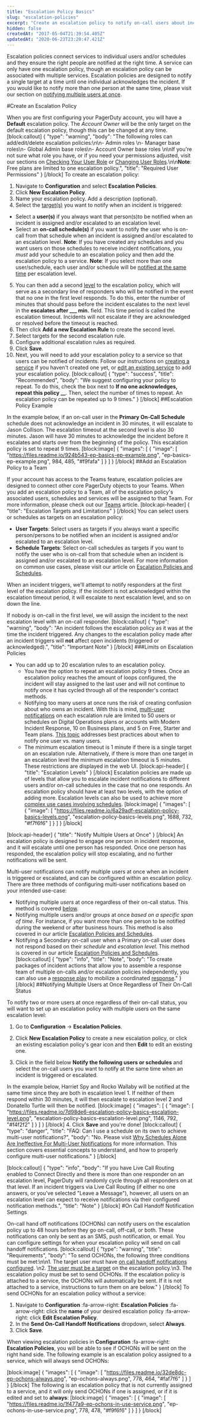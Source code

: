 ```yaml
---
title: "Escalation Policy Basics"
slug: "escalation-policies"
excerpt: "Create an escalation policy to notify on-call users about incidents"
hidden: false
createdAt: "2017-05-04T21:39:54.405Z"
updatedAt: "2020-06-23T23:20:47.421Z"
---
```

Escalation policies connect services to individual users and/or schedules and they ensure the right people are notified at the right time. A service can only have one escalation policy, though an escalation policy can be associated with multiple services. Escalation policies are designed to notify a single target at a time until one individual acknowledges the incident. If you would like to notify more than one person at the same time, please visit our section on [notifying multiple users at once](https://support.pagerduty.com/docs/escalation-policies#section-notifying-multiple-users-at-once-regardless-of-their-on-call-status).

#Create an Escalation Policy

When you are first configuring your PagerDuty account, you will have a **Default** escalation policy. The *Account Owner* will be the only target on the default escalation policy, though this can be changed at any time.
[block:callout]
{
  "type": "warning",
  "body": "The following roles can add/edit/delete escalation policies:\n\n- Admin roles \n- Manager base roles\n- Global Admin base roles\n- Account Owner base roles \n\nIf you're not sure what role you have, or if you need your permissions adjusted, visit our sections on [Checking Your User Role](https://support.pagerduty.com/v1/docs/user-roles#section-checking-your-user-role) or [Changing User Roles](https://support.pagerduty.com/docs/user-roles#section-changing-user-roles).\n\n**Note**: Free plans are limited to one escalation policy.",
  "title": "Required User Permissions"
}
[/block]
To create an escalation policy:

1. Navigate to **Configuration** and select **Escalation Policies**.
2. Click **New Escalation Policy**.
3. Name your escalation policy. Add a description (optional).
4. Select the [target(s)](https://support.pagerduty.com/docs/escalation-policies#section-escalation-targets-and-limitations) you want to notify when an incident is triggered:
  * Select a **user(s)** if you always want that person(s)to be notified when an incident is assigned and/or escalated to an escalation level.
  * Select an **on-call schedule(s)** if you want to notify the user who is on-call from that schedule when an incident is assigned and/or escalated to an escalation level. **Note**: If you have created any schedules and you want users on those schedules to receive incident notifications, you *must* add your schedule to an escalation policy and then add the escalation policy to a service. 
**Note**: If you select more than one user/schedule, each user and/or schedule will be [notified at the same time](https://support.pagerduty.com/docs/escalation-policies#section-notify-multiple-users-at-once) per escalation level.
5. You can then add a second [level](https://support.pagerduty.com/docs/escalation-policies#section-escalation-levels) to the escalation policy, which will serve as a secondary line of responders who will be notified in the event that no one in the first level responds. To do this, enter the number of minutes that should pass before the incident escalates to the next level in the **escalates after ___ min.** field. This time period is called the escalation timeout. Incidents will not escalate if they are acknowledged or resolved before the timeout is reached.
6. Then click **Add a new Escalation Rule** to create the second level.
7. Select targets for the second escalation rule.
8. Configure additional escalation rules as required.
9. Click **Save**. 
10. Next, you will need to add your escalation policy to a service so that users can be notified of incidents. Follow our instructions on [creating a service](https://support.pagerduty.com/docs/services-and-integrations#section-create-a-new-service) if you haven't created one yet, or [edit an existing service](https://support.pagerduty.com/docs/services-and-integrations#section-edit-existing-service-settings) to add your escalation policy. 
[block:callout]
{
  "type": "success",
  "title": "Recommended",
  "body": "We suggest configuring your policy to repeat. To do this, check the box next to **If no one acknowledges, repeat this policy __**. Then, select the number of times to repeat. An escalation policy can be repeated up to 9 times."
}
[/block]
##Escalation Policy Example

In the example below, if an on-call user in the **Primary On-Call Schedule** schedule does not acknowledge an incident in 30 minutes, it will escalate to Jason Collison. The escalation timeout at the second level is also 30 minutes. Jason will have 30 minutes to acknowledge the incident before it escalates and starts over from the beginning of the policy. This escalation policy is set to repeat 9 times.
[block:image]
{
  "images": [
    {
      "image": [
        "https://files.readme.io/924b543-ep-basics-ep-example.png",
        "ep-basics-ep-example.png",
        984,
        485,
        "#f9fafa"
      ]
    }
  ]
}
[/block]
##Add an Escalation Policy to a Team 

If your account has access to the Teams feature, escalation policies are designed to connect other core PagerDuty objects to your Teams. When you add an escalation policy to a Team, all of the escalation policy's associated users, schedules and services will be assigned to that Team. For more information, please check out our [Teams](https://support.pagerduty.com/docs/teams) article.
[block:api-header]
{
  "title": "Escalation Targets and Limitations"
}
[/block]
You can select users or schedules as targets on an escalation policy:  

* **User Targets**: Select users as targets if you always want a specific person/persons to be notified when an incident is assigned and/or escalated to an escalation level.
* **Schedule Targets**: Select on-call schedules as targets if you want to notify the user who is on-call from that schedule when an incident is assigned and/or escalated to an escalation level. For more information on common use cases, please visit our article on [Escalation Policies and Schedules](https://support.pagerduty.com/docs/escalation-policies-and-schedules).

When an incident triggers, we'll attempt to notify responders at the first level of the escalation policy. If the incident is not acknowledged within the escalation timeout period, it will escalate to next escalation level, and so on down the line.

If nobody is on-call in the first level, we will assign the incident to the next escalation level with an on-call responder.
[block:callout]
{
  "type": "warning",
  "body": "An incident follows the escalation policy as it was at the time the incident triggered. Any changes to the escalation policy made after an incident triggers will **not** affect open incidents (triggered or acknowledged).",
  "title": "Important Note"
}
[/block]
###Limits on Escalation Policies

* You can add up to 20 escalation rules to an escalation policy.
  * You have the option to repeat an escalation policy 9 times. Once an escalation policy reaches the amount of loops configured, the incident will stay assigned to the last user and will not continue to notify once it has cycled through all of the responder's contact methods.
  * Notifying too many users at once runs the risk of creating confusion about who owns an incident. With this is mind, [multi-user notifications](https://support.pagerduty.com/docs/escalation-policies#section-notify-multiple-users-at-once) on each escalation rule are limited to 50 users or schedules on Digital Operations plans or accounts with Modern Incident Response, 10 on Business plans, and 5 on Free, Starter and Team plans. [This topic](https://community.pagerduty.com/t/notifications-suggestions-on-when-to-notify-one-vs-many/453) addresses best practices about when to notify one user vs. many users.
  * The minimum escalation timeout is 1 minute if there is a single target on an escalation rule. Alternatively, if there is more than one target in an escalation level the minimum escalation timeout is 5 minutes. These restrictions are displayed in the web UI.
[block:api-header]
{
  "title": "Escalation Levels"
}
[/block]
Escalation policies are made up of levels that allow you to escalate incident notifications to different users and/or on-call schedules in the case that no one responds. An escalation policy should have at least two levels, with the option of adding more. Escalation levels can also be used to achieve more [complex use cases involving schedules](https://support.pagerduty.com/docs/escalation-policies-and-schedules#section-escalation-policy-and-schedule-use-cases). 
[block:image]
{
  "images": [
    {
      "image": [
        "https://files.readme.io/6a29adf-escalation-policy-basics-levels.png",
        "escalation-policy-basics-levels.png",
        1688,
        732,
        "#f7f6f6"
      ]
    }
  ]
}
[/block]

[block:api-header]
{
  "title": "Notify Multiple Users at Once"
}
[/block]
An escalation policy is designed to engage one person in incident response, and it will escalate until one person has responded. Once one person has responded, the escalation policy will stop escalating, and no further notifications will be sent. 

Multi-user notifications can notify multiple users at once when an incident is triggered or escalated, and can be configured within an escalation policy. There are three methods of configuring multi-user notifications based on your intended use-case:

- Notifying multiple *users* at once regardless of their on-call status. This method is covered [below](https://support.pagerduty.com/docs/escalation-policies#section-notifying-multiple-users-at-once-regardless-of-their-on-call-status).
- Notifying multiple users and/or groups at once *based on a specific span of time*. For instance, if you want more than one person to be notified during the weekend or after business hours. This method is also covered in our article [Escalation Policies and Schedules](https://support.pagerduty.com/docs/escalation-policies-and-schedules#section-notifying-multiple-users-at-once-based-on-a-span-of-time).
- Notifying a Secondary on-call user when a Primary on-call user does not respond based on their *schedule* and *escalation level*. This method is covered in our article [Escalation Policies and Schedules](https://support.pagerduty.com/docs/escalation-policies-and-schedules#section-notify-a-secondary-on-call-responder-when-the-primary-does-not-respond).
[block:callout]
{
  "type": "info",
  "title": "Note",
  "body": "To create packages of incident actions that allow you to assemble a response team of multiple on-calls and/or escalation policies independently, you can also use a [response play](https://support.pagerduty.com/docs/response-automation) to mobilize a coordinated [response](https://support.pagerduty.com/v1/docs/how-to-mobilizing-coordinated-responses)."
}
[/block]
##Notifying Multiple Users at Once Regardless of Their On-Call Status

To notify two or more users at once regardless of their on-call status, you will want to set up an escalation policy with multiple users on the same escalation level:

1. Go to **Configuration** → **Escalation Policies**.

2. Click **New Escalation Policy** to create a new escalation policy, or click an existing escalation policy's gear icon and then **Edit** to edit an existing one.

3. Click in the field below **Notify the following users or schedules** and select the on-call users you want to notify at the same time when an incident is triggered or escalated. 

In the example below, Harriet Spy and Rocko Wallaby will be notified at the same time since they are both in escalation level 1. If neither of them respond within 30 minutes, it will then escalate to escalation level 2 and Donatello Turtle will then be notified. 
[block:image]
{
  "images": [
    {
      "image": [
        "https://files.readme.io/7d98de6-escalation-policy-basics-escalation-level.png",
        "escalation-policy-basics-escalation-level.png",
        1146,
        792,
        "#f4f2f2"
      ]
    }
  ]
}
[/block]
4. Click **Save** and you're done!
[block:callout]
{
  "type": "danger",
  "title": "FAQ: Can I use a schedule on its own to achieve multi-user notifications?",
  "body": "No. Please visit [Why Schedules Alone Are Ineffective For Multi-User Notifications](https://support.pagerduty.com/docs/escalation-policies-and-schedules#section-why-schedules-alone-are-ineffective-for-multi-user-notifications) for more information. This section covers essential concepts to understand, and how to properly configure multi-user notifications."
}
[/block]

[block:callout]
{
  "type": "info",
  "body": "If you have Live Call Routing enabled to Connect Directly and there is more than one responder on an escalation level, PagerDuty will randomly cycle through all responders on at that level. If an incident triggers via Live Call Routing (if either no one answers, or you've selected \"Leave a Message\"), however, all users on an escalation level can expect to receive notifications via their configured notification methods.",
  "title": "Note"
}
[/block]
#On Call Handoff Notification Settings

On-call hand off notifications (OCHONs) can notify users on the escalation policy up to 48 hours before they go on-call, off-call, or both. These notifications can only be sent as an SMS, push notification, or email. You can configure settings for when your escalation policy will send on call handoff notifications. 
[block:callout]
{
  "type": "warning",
  "title": "Requirements",
  "body": "To send OCHONs, the following three conditions must be met:\n\n1. The target user must have [on call handoff notifications configured](https://support.pagerduty.com/docs/configuring-a-user-profile#section-on-call-handoff-notifications). \n2. [The user must be a target](https://support.pagerduty.com/docs/escalation-policies#section-escalation-targets-and-limitations) on the escalation policy.\n3. The escalation policy must be set to send OCHONs. If the escalation policy is attached to a service, the OCHONs will automatically be sent. If it is not attached to a service, instructions to turn them on are below."
}
[/block]
To send OCHONs for an escalation policy without a service: 

1. Navigate to **Configuration** :fa-arrow-right: **Escalation Policies** :fa-arrow-right: click the **name** of your desired escalation policy :fa-arrow-right: click **Edit Escalation Policy**. 
2. In the **Send On-Call Handoff Notifications** dropdown, select **Always**.
3. Click **Save**.

When viewing escalation policies in **Configuration** :fa-arrow-right: **Escalation Policies**, you will be able to see if OCHONs will be sent on the right hand side. The following example is an escalation policy assigned to a service, which will always send OCHONs:

[block:image]
{
  "images": [
    {
      "image": [
        "https://files.readme.io/32de8dc-ep-ochons-always.png",
        "ep-ochons-always.png",
        778,
        464,
        "#faf7f6"
      ]
    }
  ]
}
[/block]
The following is an escalation policy that is not currently assigned to a service, and it will only send OCHONs if one is assigned, or if it is edited and set to **always**:
[block:image]
{
  "images": [
    {
      "image": [
        "https://files.readme.io/1f477a9-ep-ochons-in-use-service.png",
        "ep-ochons-in-use-service.png",
        778,
        478,
        "#f9f6f6"
      ]
    }
  ]
}
[/block]
